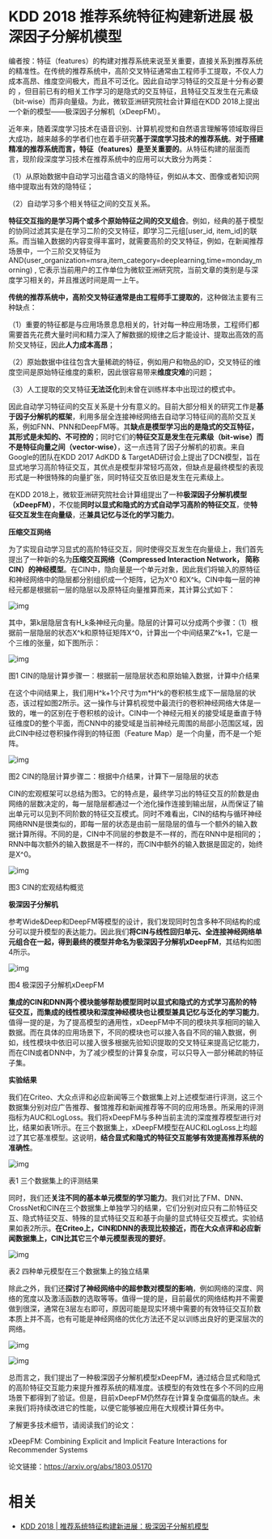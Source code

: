 
# KDD 2018  推荐系统特征构建新进展 极深因子分解机模型



编者按：特征（features）的构建对推荐系统来说至关重要，直接关系到推荐系统的精准性。在传统的推荐系统中，高阶交叉特征通常由工程师手工提取，不仅人力成本高昂、维度空间极大，而且不可泛化。因此自动学习特征的交互是十分有必要的 ，但目前已有的相关工作学习的是隐式的交互特征，且特征交互发生在元素级（bit-wise）而非向量级。为此，微软亚洲研究院社会计算组在KDD 2018上提出一个新的模型——极深因子分解机（xDeepFM）。



近年来，随着深度学习技术在语音识别、计算机视觉和自然语言理解等领域取得巨大成功，越来越多的学者们也在着手研究**基于深度学习技术的推荐系统**。**对于搭建精准的推荐系统而言，特征（features）是至关重要的**。从特征构建的层面而言，现阶段深度学习技术在推荐系统中的应用可以大致分为两类：



（1）从原始数据中自动学习出蕴含语义的隐特征，例如从本文、图像或者知识网络中提取出有效的隐特征；



（2）自动学习多个相关特征之间的交互关系。



**特征交互指的是学习两个或多个原始特征之间的交叉组合**。例如，经典的基于模型的协同过滤其实是在学习二阶的交叉特征，即学习二元组[user_id, item_id]的联系。而当输入数据的内容变得丰富时，就需要高阶的交叉特征，例如，在新闻推荐场景中，一个三阶交叉特征为AND(user_organization=msra,item_category=deeplearning,time=monday_morning) , 它表示当前用户的工作单位为微软亚洲研究院，当前文章的类别是与深度学习相关的，并且推送时间是周一上午。



**传统的推荐系统中，高阶交叉特征通常是由工程师手工提取的**，这种做法主要有三种缺点：



（1）重要的特征都是与应用场景息息相关的，针对每一种应用场景，工程师们都需要首先花费大量时间和精力深入了解数据的规律之后才能设计、提取出高效的高阶交叉特征，因此**人力成本高昂**；



（2）原始数据中往往包含大量稀疏的特征，例如用户和物品的ID，交叉特征的维度空间是原始特征维度的乘积，因此很容易带来**维度灾难**的问题；



（3）人工提取的交叉特征**无法泛化**到未曾在训练样本中出现过的模式中。



因此自动学习特征间的交互关系是十分有意义的。目前大部分相关的研究工作是**基于因子分解机的框架**，利用多层全连接神经网络去自动学习特征间的高阶交互关系，例如FNN、PNN和DeepFM等。其**缺点是模型学习出的是隐式的交互特征，其形式是未知的、不可控的**；同时它们的**特征交互是发生在元素级（bit-wise）而不是特征向量之间（vector-wise）**，这一点违背了因子分解机的初衷。来自Google的团队在KDD 2017 AdKDD & TargetAD研讨会上提出了DCN模型，旨在显式地学习高阶特征交互，其优点是模型非常轻巧高效，但缺点是最终模型的表现形式是一种很特殊的向量扩张，同时特征交互依旧是发生在元素级上。



在KDD 2018上，微软亚洲研究院社会计算组提出了一种**极深因子分解机模型（xDeepFM）**，不仅能**同时以显式和隐式的方式自动学习高阶的特征交互**，使**特征交互发生在向量级**，还**兼具记忆与泛化的学习能力**。





**压缩交互网络**



为了实现自动学习显式的高阶特征交互，同时使得交互发生在向量级上，我们首先提出了一种新的名为**压缩交互网络（Compressed Interaction Network， 简称CIN）的神经模型**。在CIN中，隐向量是一个单元对象，因此我们将输入的原特征和神经网络中的隐层都分别组织成一个矩阵，记为X^0 和X^k。CIN中每一层的神经元都是根据前一层的隐层以及原特征向量推算而来，其计算公式如下：



![img](https://mmbiz.qpic.cn/mmbiz_png/HkPvwCuFwNMYSI2EnwKotqRajD1YiaZ0BZYctbcCGK2vLr4SXCzGodMHibZNnvicQaXFOooHS0E227CGgK9KEes5g/640?wx_fmt=png&tp=webp&wxfrom=5&wx_lazy=1&wx_co=1)



其中，第k层隐层含有H_k条神经元向量。隐层的计算可以分成两个步骤：（1）根据前一层隐层的状态X^k和原特征矩阵X^0，计算出一个中间结果Z^k+1，它是一个三维的张量，如下图所示：



![img](https://mmbiz.qpic.cn/mmbiz_png/HkPvwCuFwNMYSI2EnwKotqRajD1YiaZ0BMPPMxVRkic5FSg1ia9ILlGic4t9iaPBlB50NpMQDdnQGY2SyciaJrh2vxDg/640?wx_fmt=png&tp=webp&wxfrom=5&wx_lazy=1&wx_co=1)

图1 CIN的隐层计算步骤一：根据前一层隐层状态和原始输入数据，计算中介结果



在这个中间结果上，我们用H^k+1个尺寸为m*H^k的卷积核生成下一层隐层的状态，该过程如图2所示。这一操作与计算机视觉中最流行的卷积神经网络大体是一致的，唯一的区别在于卷积核的设计。CIN中一个神经元相关的接受域是垂直于特征维度D的整个平面，而CNN中的接受域是当前神经元周围的局部小范围区域，因此CIN中经过卷积操作得到的特征图（Feature Map）是一个向量，而不是一个矩阵。



![img](https://mmbiz.qpic.cn/mmbiz_png/HkPvwCuFwNMYSI2EnwKotqRajD1YiaZ0B586wGZx0Bia3iaMGepu9PsAxDXqrAYiaOTOf6xruwKseYIIcR98hyILTQ/640?wx_fmt=png&tp=webp&wxfrom=5&wx_lazy=1&wx_co=1)

图2 CIN的隐层计算步骤二：根据中介结果，计算下一层隐层的状态



CIN的宏观框架可以总结为图3。它的特点是，最终学习出的特征交互的阶数是由网络的层数决定的，每一层隐层都通过一个池化操作连接到输出层，从而保证了输出单元可以见到不同阶数的特征交互模式。同时不难看出，CIN的结构与循环神经网络RNN是很类似的，即每一层的状态是由前一层隐层的值与一个额外的输入数据计算所得。不同的是，CIN中不同层的参数是不一样的，而在RNN中是相同的；RNN中每次额外的输入数据是不一样的，而CIN中额外的输入数据是固定的，始终是X^0。



![img](https://mmbiz.qpic.cn/mmbiz_png/HkPvwCuFwNMYSI2EnwKotqRajD1YiaZ0BjE2ezVIQaIzbReRN8u8kib7IKaAdaNYrzY0MicUOxzzubflYTpaLS6Tg/640?wx_fmt=png&tp=webp&wxfrom=5&wx_lazy=1&wx_co=1)

图3 CIN的宏观结构概览





**极深因子分解机**

参考Wide&Deep和DeepFM等模型的设计，我们发现同时包含多种不同结构的成分可以提升模型的表达能力。因此我们**将CIN与线性回归单元、全连接神经网络单元组合在一起，得到最终的模型并命名为极深因子分解机xDeepFM**，其结构如图4所示。



![img](https://mmbiz.qpic.cn/mmbiz_png/HkPvwCuFwNMYSI2EnwKotqRajD1YiaZ0Be3vt1g3WWYKrQZX3eP4fYFObxZTcaoiaib4QMchcGuAYRUMJJwfJSj7A/640?wx_fmt=png&tp=webp&wxfrom=5&wx_lazy=1&wx_co=1)

图4 极深因子分解机xDeepFM



**集成的CIN和DNN两个模块能够帮助模型同时以显式和隐式的方式学习高阶的特征交互，而集成的线性模块和深度神经模块也让模型兼具记忆与泛化的学习能力**。值得一提的是，为了提高模型的通用性，xDeepFM中不同的模块共享相同的输入数据。而在具体的应用场景下，不同的模块也可以接入各自不同的输入数据，例如，线性模块中依旧可以接入很多根据先验知识提取的交叉特征来提高记忆能力，而在CIN或者DNN中，为了减少模型的计算复杂度，可以只导入一部分稀疏的特征子集。







**实验结果**

我们在Criteo、大众点评和必应新闻等三个数据集上对上述模型进行评测，这三个数据集分别对应广告推荐、餐馆推荐和新闻推荐等不同的应用场景。所采用的评测指标为AUC和LogLoss。我们将xDeepFM与多种当前主流的深度推荐模型进行对比，结果如表1所示。在三个数据集上，xDeepFM模型在AUC和LogLoss上均超过了其它基准模型。这说明，**结合显式和隐式的特征交互能够有效提高推荐系统的准确性**。



![img](https://mmbiz.qpic.cn/mmbiz_jpg/HkPvwCuFwNMYSI2EnwKotqRajD1YiaZ0BUaChCDiaxYpxCOicq9SaS7JaqM7hriawANgDMicZGY2SwDmpJrCP93IH6Q/640?wx_fmt=jpeg&tp=webp&wxfrom=5&wx_lazy=1&wx_co=1)

表1 三个数据集上的评测结果



同时，我们还**关注不同的基本单元模型的学习能力**。我们对比了FM、DNN、CrossNet和CIN在三个数据集上单独学习的结果，它们分别对应只有二阶特征交互、隐式特征交互、特殊的显式特征交互和基于向量的显式特征交互模式。实验结果如表2所示。**在Criteo上，CIN和DNN的表现比较接近，而在大众点评和必应新闻数据集上，CIN比其它三个单元模型表现的要好**。



![img](https://mmbiz.qpic.cn/mmbiz_png/HkPvwCuFwNMYSI2EnwKotqRajD1YiaZ0Bymy1PTQibib6RAlxNs03DXSrhtt31YdvFzN9Qv6TIZic8wUcTTcicpwA5A/640?wx_fmt=png&tp=webp&wxfrom=5&wx_lazy=1&wx_co=1)

表2 四种单元模型在三个数据集上的独立结果



除此之外，我们还**探讨了神经网络中的超参数对模型的影响**，例如网络的深度、网络的宽度以及激活函数的选取等等。值得一提的是，目前最优的网络结构并不需要做到很深，通常在3层左右即可，原因可能是现实环境中需要的有效特征交互阶数本质上并不高，也有可能是神经网络的优化方法还不足以训练出良好的更深层次的网络。



![img](https://mmbiz.qpic.cn/mmbiz_png/HkPvwCuFwNMYSI2EnwKotqRajD1YiaZ0BSJMqkqMvfFibHABh80vVsuMs73cLmXyFJvGg0nFgaS7XPvn5Wg2Y4SQ/640?wx_fmt=png&tp=webp&wxfrom=5&wx_lazy=1&wx_co=1)

![img](https://mmbiz.qpic.cn/mmbiz_png/HkPvwCuFwNMYSI2EnwKotqRajD1YiaZ0BJGyEich9LldaicIwBM3YkMxPUUGHoRN6Fk7CNI9T7CKGCPJs0CCHFOhg/640?wx_fmt=png&tp=webp&wxfrom=5&wx_lazy=1&wx_co=1)



总而言之，我们提出了一种极深因子分解机模型xDeepFM，通过结合显式和隐式的高阶特征交互能力来提升推荐系统的精准度。该模型的有效性在多个不同的应用场景下都得到了验证。但是，目前xDeepFM仍然存在计算复杂度偏高的缺点。未来我们将持续改进它的性能，以便它能够被应用在大规模计算任务中。



了解更多技术细节，请阅读我们的论文：

xDeepFM: Combining Explicit and Implicit Feature Interactions for Recommender Systems

论文链接：https://arxiv.org/abs/1803.05170


# 相关

- [KDD 2018 | 推荐系统特征构建新进展：极深因子分解机模型](https://mp.weixin.qq.com/s?__biz=MzAwMTA3MzM4Nw==&mid=2649444578&idx=1&sn=13330325d99eabfb1266bcf59ea21dd3&chksm=82c0b966b5b73070784dd6e4e64cfaf8dbb8e3d700a70e170521e5e36b40e53ac09194968d48&mpshare=1&scene=1&srcid=0822vwZ6eYxeAKVGeERr0izQ#rd)
